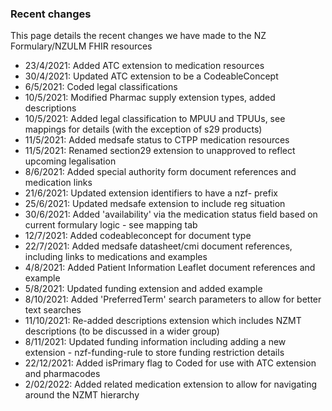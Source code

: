 ### Recent changes

This page details the recent changes we have made to the NZ Formulary/NZULM FHIR resources

- 23/4/2021: Added ATC extension to medication resources
- 30/4/2021: Updated ATC extension to be a CodeableConcept
- 6/5/2021: Coded legal classifications
- 10/5/2021: Modified Pharmac supply extension types, added descriptions
- 10/5/2021: Added legal classification to MPUU and TPUUs, see mappings for details (with the exception of s29 products)
- 11/5/2021: Added medsafe status to CTPP medication resources
- 11/5/2021: Renamed section29 extension to unapproved to reflect upcoming legalisation
- 8/6/2021: Added special authority form document references and medication links
- 21/6/2021: Updated extension identifiers to have a nzf- prefix
- 25/6/2021: Updated medsafe extension to include reg situation
- 30/6/2021: Added 'availability' via the medication status field based on current formulary logic - see mapping tab
- 12/7/2021: Added codeableconcept for document type
- 22/7/2021: Added medsafe datasheet/cmi document references, including links to medications and examples
- 4/8/2021: Added Patient Information Leaflet document references and example
- 5/8/2021: Updated funding extension and added example
- 8/10/2021: Added 'PreferredTerm' search parameters to allow for better text searches
- 11/10/2021: Re-added descriptions extension which includes NZMT descriptions (to be discussed in a wider group)
- 8/11/2021: Updated funding information including adding a new extension - nzf-funding-rule to store funding restriction details
- 22/12/2021: Added isPrimary flag to Coded for use with ATC extension and pharmacodes
- 2/02/2022: Added related medication extension to allow for navigating around the NZMT hierarchy
